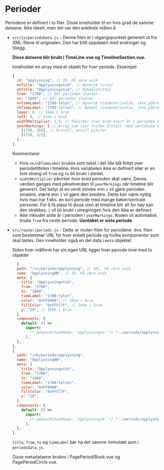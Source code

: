 # Perioder

Periodene er definert i to filer. Disse inneholder til en hvis grad de samme dataene. Ikke ideelt, men det var den enkleste måten å

- `src/js/periodsData.js` - Denne filen er i utgangspunktet generert ut fra XML-filene til originalen. Den har blitt oppdatert med endringer og tillegg.

  **Disse dataene blir brukt i TimeLine.vue og TimelineSection.vue.**

  Inneholder en array med et objekt for hver periode. Eksempel

  ```javascript
  {
    id: "opplysning", // ID. Må være unik
    nnTitle: "Opplysningstid", // Nynorsk tittel
    nbTitle: "Opplysningstid", // Bokmålstittel
    from: "1700", // Når perioden starter
    to: "1800", // Når perioden slutter
    nnTimeLabel: "1700-talet", // Nynorsk tidsbeskrivelse, ikke påkrevd
    nbTimeLabel: "1700-tallet", // Bokmål tidsbeskrivelse, ikke påkrevd
    layer: 0, // Ikke i bruk
    left: 0, // Ikke i bruk
    widthMultiplier: 1.3, // Påvirker hvor bred hvert år i perioden skal være i timeline. Ikke påkrevd.
    yearMarkings: [ // Array som sier hvilke årstall (med vertikale striper) som skal være synlig i timeline
      [1700, 268], // Årstall, antall piksler
      [1750, 321],
    ],
  },
  ```

  Kommentarer

  - Hvis `nn/nbTimeLabel` brukes som tekst i det lille blå feltet over periodetittelen i timeline. Hvis variabelen ikke er definert eller er en tom streng vil `from` og `to` bli brukt i stedet.
  - `widthMultiplier` påvirker hvor bred perioden skal være. Denne verdien ganges med pikselverdien til `yearMarkings` når timeline blir generert. Det betyr at en verdi mindre enn `1` vil gjøre perioden smalere, større enn `1` vil gjøre den bredere. Dette kan være nyttig hvis man har f.eks. en kort periode med mange bøker/sentrale personer. For å få plass til disse uten at timeline blir alt for høy kan den strekkes. `1` vil bli brukt i utregningen hvis den ikke er definert.
  - Ikke inkluder siste år i perioden i `yearMarkings`. Koden vil automatisk bruke `from` fra neste periode. **Unntaket er siste periode**

- `src/router/periods.js` - Dette er router-filen for periodene, dvs. filen som bestemmer URL for hver enkelt periode og hvilke komponenter som skal lastes. Den inneholder også en del data i `meta` objektet.

  Siden hver målform har sin egen URL ligger hver periode inne med to objekter

  ```javascript
    {
    path: "/nn/periods/opplysning", // URL. Må være unik
    name: "OpplysningNN", // ID. Må være unik
    meta: {
      title: "Opplysningstid",
      from: "1700",
      to: "1800",
      timeLabel: "1700-talet",
      color: "0xFF9900", // Ikke i bruk
      fillColor: "0xFFCC7F", // Ikke i bruk
      y: "20", // Ikke i bruk
    },
    components: {
      default: () =>
        import(
          /* webpackChunkName: 'opplysningnn' */ "../periods/opplysning/OpplysningNN.vue" // Path til vue-fil som inneholder nynorsk-artikkelen
        ),
    },
  },
  {
    path: "/nb/periods/opplysning",
    name: "OpplysningNB",
    meta: {
      title: "Opplysningstid",
      from: "1700",
      to: "1800",
      timeLabel: "1700-tallet",
      color: "0xFF9900",
      fillColor: "0xFFCC7F",
      y: "20",
    },
    components: {
      default: () =>
        import(
          /* webpackChunkName: 'opplysningnb' */ "../periods/opplysning/OpplysningNB.vue" // Path til vue-fil som inneholder bokmåls-artikkelen
        ),
    },
  },
  ```

  `title`, `from`, `to` og `timeLabel` bør ha det samme innholdet som i `periodsData.js`.

  Disse metadataene brukes i PagePeriod/Book.vue og PagePeriodCircle.vue.
